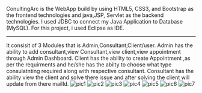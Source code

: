 ConultingArc is the WebApp build by using HTML5, CSS3, and Bootstrap as the frontend technologies and java,JSP, Servlet as the backend technologies.
I used JDBC to connect my Java Application to Database (MySQL).
For this project, i used Eclipse as IDE.

------------ 
It consisit of 3 Modules that is Admin,Consultant,Client/user.
Admin has the ability to add consultant,view Consultant,view client,view appointment through Admin Dashboard.
Client has the ability to create Appointment ,as per the requirments and he/she has the abilty to choose what type consulatnting required along with respective consultant.
Consultant has the ability view the client and solve there issue and after solving the client will update from there mailId.
![pic1](https://github.com/suv784/ConsultingArc/assets/140892164/97f9ddf0-ebc3-4189-be66-4965a15a348d)
![pic2](https://github.com/suv784/ConsultingArc/assets/140892164/748aaa73-9224-4075-a9e5-4f45b4aac504)
![pic3](https://github.com/suv784/ConsultingArc/assets/140892164/a8252e27-b6db-4a57-94f5-ba7f270cd2d4)
![pic4](https://github.com/suv784/ConsultingArc/assets/140892164/4e68d698-88fb-4148-94f2-364db63f061c)
![pic5](https://github.com/suv784/ConsultingArc/assets/140892164/5f1ea6c5-c12a-4ed4-9ce3-9fa43f411ca3)
![pic6](https://github.com/suv784/ConsultingArc/assets/140892164/47fc8345-134b-454e-a644-16c62549f890)
![pic7](https://github.com/suv784/ConsultingArc/assets/140892164/b53f90fd-9a0a-4eca-b7cb-c6d6f4054940)

